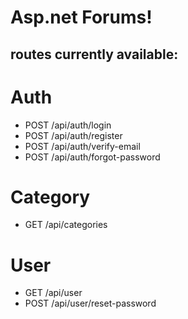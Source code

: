 # Asp.net Forums!

## routes currently available: 

# Auth
- POST /api/auth/login
- POST /api/auth/register
- POST /api/auth/verify-email
- POST /api/auth/forgot-password

# Category
- GET /api/categories

# User
- GET /api/user
- POST /api/user/reset-password
